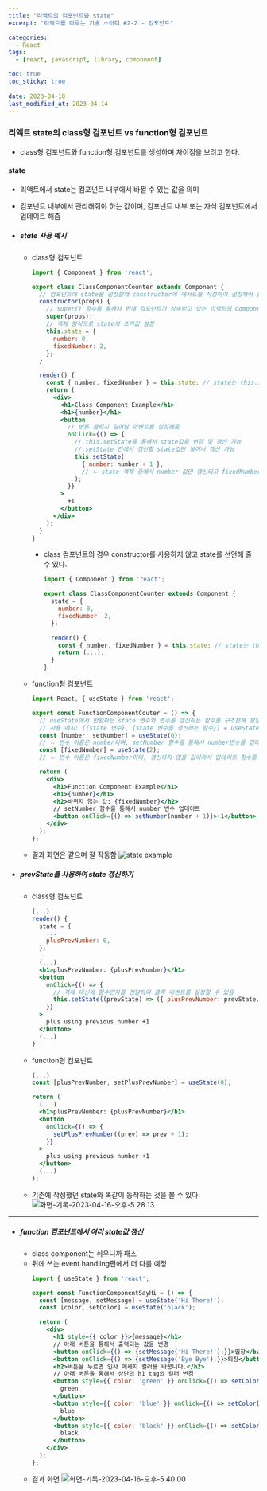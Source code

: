 ```yaml
---
title: "리액트의 컴포넌트와 state"
excerpt: "리액트를 다루는 기술 스터디 #2-2 - 컴포넌트"

categories:
  - React
tags:
  - [react, javascript, library, component]

toc: true
toc_sticky: true
 
date: 2023-04-10
last_modified_at: 2023-04-14
---
```


### 리액트 state의 class형 컴포넌트 vs function형 컴포넌트
- class형 컴포넌트와 function형 컴포넌트를 생성하며 차이점을 보려고 한다.

#### state
- 리액트에서 state는 컴포넌트 내부에서 바뀔 수 있는 값을 의미
- 컴포넌트 내부에서 관리해줘야 하는 값이며, 컴포넌트 내부 또는 자식 컴포넌트에서 업데이트 해줌
- ##### state 사용 예시
  - class형 컴포넌트
    ```jsx
    import { Component } from 'react';

    export class ClassComponentCounter extends Component {
      // 컴포넌트에 state를 설정할때 constructor에 메서드를 작성하여 설정해야 함
      constructor(props) {
        // super() 함수를 통해서 현재 컴포넌트가 상속받고 있는 리액트의 Component 클래스가 지닌 생성자 함수를 호출해줌
        super(props);
        // 객체 형식으로 state의 초기값 설정
        this.state = {
          number: 0,
          fixedNumber: 2,
        };
      }

      render() {
        const { number, fixedNumber } = this.state; // state는 this.state로 조회 가능
        return (
          <div>
            <h1>Class Component Example</h1>
            <h1>{number}</h1>
            <button
              // 버튼 클릭시 일어날 이벤트를 설정해줌
              onClick={() => {
                // this.setState를 통해서 state값을 변경 및 갱신 가능
                // setState 안에서 갱신할 state값만 넣어서 갱신 가능
                this.setState(
                  { number: number + 1 },
                  // ㄴ state 객체 중에서 number 값만 갱신되고 fiexdNumber값은 변화하지 않음
                );
              }}
            >
              +1
            </button>
          </div>
        );
      }
    }
    ```

    - class 컴포넌트의 경우 constructor를 사용하지 않고 state를 선언해 줄 수 있다.
      ```jsx
      import { Component } from 'react';

      export class ClassComponentCounter extends Component {
        state = {
          number: 0,
          fixedNumber: 2,
        };

        render() {
          const { number, fixedNumber } = this.state; // state는 this.state로 조회 가능
          return (...);
        }
      }
      ```

  - function형 컴포넌트
    ```jsx
    import React, { useState } from 'react';

    export const FunctionComponentCouter = () => {
      // useState에서 반환하는 state 변수와 변수를 갱신하는 함수를 구조분해 할당 함
      // 사용 예시: [{state 변수}, {state 변수를 갱신하는 함수}] = useState({state 초기값})
      const [number, setNumber] = useState(0);
      // ㄴ 변수 이름은 number이며, setNumber 함수를 통해서 number변수를 업데이트 해줌, 초기값은 0임
      const [fixedNumber] = useState(2);
      // ㄴ 변수 이름은 fixedNumber이며, 갱신하지 않을 값이라서 업데이트 함수를 할당하지 않음, 초기값은 2임

      return (
        <div>
          <h1>Function Component Example</h1>
          <h1>{number}</h1>
          <h2>바뀌지 않는 값: {fixedNumber}</h2>
          // setNumber 함수를 통해서 number 변수 업데이트
          <button onClick={() => setNumber(number + 1)}>+1</button>
        </div>
      );
    };
    ```

  - 결과 화면은 같으며 잘 작동함
    ![state example](https://user-images.githubusercontent.com/65106740/232285943-1784f939-8738-48fa-8d54-10547dfddacc.gif)


- ##### prevState를 사용하여 state 갱신하기
  - class형 컴포넌트
    ```jsx
    (...)
    render() {
      state = {
        ...
        plusPrevNumber: 0,
      };

      (...)
      <h1>plusPrevNumber: {plusPrevNumber}</h1>
      <button
        onClick={() => {
          // 객체 대신에 함수인자를 전달하여 클릭 이벤트를 설정할 수 있음
          this.setState((prevState) => ({ plusPrevNumber: prevState.plusPrevNumber + 1 }));
        }}
      >
        plus using previous number +1
      </button>
      (...)
    }
    ```
  - function형 컴포넌트
    ```jsx
    (...)
    const [plusPrevNumber, setPlusPrevNumber] = useState(0);

    return (
      (...)
      <h1>plusPrevNumber: {plusPrevNumber}</h1>
      <button
        onClick={() => {
          setPlusPrevNumber((prev) => prev + 1);
        }}
      >
        plus using previous number +1
      </button>
      (...)
    );
    ```
  - 기존에 작성했던 state와 똑같이 동작하는 것을 볼 수 있다.
    ![화면-기록-2023-04-16-오후-5 28 13](https://user-images.githubusercontent.com/65106740/232286654-cba72a16-b96c-429e-8354-fdf48e01e371.gif)


----

- ##### function 컴포넌트에서 여러 state값 갱신
  - class component는 쉬우니까 패스
  - 뒤에 쓰는 event handling편에서 더 다룰 예정
    ```jsx
    import { useState } from 'react';

    export const FunctionComponentSayHi = () => {
      const [message, setMessage] = useState('Hi There!'); 
      const [color, setColor] = useState('black');

      return (
        <div>
          <h1 style={{ color }}>{message}</h1>
          // 아래 버튼을 통해서 출력되는 값을 변경
          <button onClick={() => {setMessage('Hi There!');}}>입장</button>
          <button onClick={() => {setMessage('Bye Bye');}}>퇴장</button>
          <h2>버튼을 누르면 인사 메세지 컬러를 바꿉니다.</h2>
          // 아래 버튼을 통해서 상단의 h1 tag의 컬러 변경
          <button style={{ color: 'green' }} onClick={() => setColor('green')}>
            green
          </button>
          <button style={{ color: 'blue' }} onClick={() => setColor('blue')}>
            blue
          </button>
          <button style={{ color: 'black' }} onClick={() => setColor('black')}>
            black
          </button>
        </div>
      );
    };
    ```
  - 결과 화면
    ![화면-기록-2023-04-16-오후-5 40 00](https://user-images.githubusercontent.com/65106740/232287139-404b3ef4-a9f6-4aa8-bf0e-919dd9ca90d5.gif)



